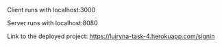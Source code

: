 Client runs with localhost:3000

Server runs with localhost:8080

Link to the deployed project: https://luiryna-task-4.herokuapp.com/signin
